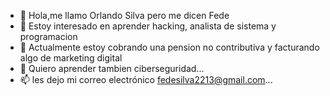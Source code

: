 - 👋 Hola,me llamo Orlando Silva pero me dicen Fede
- 👀 Estoy interesado en aprender hacking, analista de sistema y programacion
- 🌱 Actualmente estoy cobrando una pension no contributiva y facturando algo de marketing digital
- 💞️ Quiero aprender tambien ciberseguridad...
- 📫 les dejo mi correo electrónico fedesilva2213@gmail.com...

<!---
stopandstareee/stopandstareee is a ✨ special ✨ repository because its `README.md` (this file) appears on your GitHub profile.
You can click the Preview link to take a look at your changes.
--->
